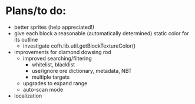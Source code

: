 Plans/to do:
============

- better sprites (help appreciated!)
- give each block a reasonable (automatically determined) static color
  for its outline
    - investigate cofh.lib.util.getBlockTextureColor()
- improvements for diamond dowsing rod
    - improved searching/filtering
        - whitelist, blacklist
        - use/ignore ore dictionary, metadata, NBT
        - multiple targets
    - upgrades to expand range
    - auto-scan mode
- localization
